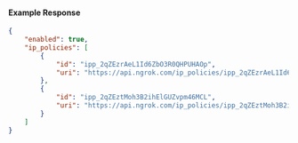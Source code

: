 <!-- Code generated for API Clients. DO NOT EDIT. -->

#### Example Response

```json
{
	"enabled": true,
	"ip_policies": [
		{
			"id": "ipp_2qZEzrAeL1Id6ZbO3R0QHPUHAOp",
			"uri": "https://api.ngrok.com/ip_policies/ipp_2qZEzrAeL1Id6ZbO3R0QHPUHAOp"
		},
		{
			"id": "ipp_2qZEztMoh3B2ihElGUZvpm46MCL",
			"uri": "https://api.ngrok.com/ip_policies/ipp_2qZEztMoh3B2ihElGUZvpm46MCL"
		}
	]
}
```
